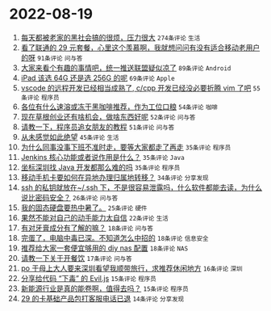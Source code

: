 # 2022-08-19

1. [每天都被老家的黑社会搞的很烦，压力很大](https://www.v2ex.com/t/873898) `274条评论` `生活`
1. [看了联通的 29 元套餐，心里这个羡慕啊，我就想问问有没有适合移动老用户的呀](https://www.v2ex.com/t/873891) `91条评论` `问与答`
1. [大家来看个有趣的事情吧，统一推送联盟疑似凉了](https://www.v2ex.com/t/873940) `89条评论` `Android`
1. [iPad 该选 64G 还是选 256G 的呢](https://www.v2ex.com/t/873885) `69条评论` `Apple`
1. [vscode 的远程开发已经相当成熟了, c/cpp 开发已经没必要折腾 vim 了吧](https://www.v2ex.com/t/873893) `55条评论` `程序员`
1. [各位有什么速溶或冻干黑咖啡推荐，作为工位口粮](https://www.v2ex.com/t/873897) `54条评论` `咖啡`
1. [现在草根创业还有啥机会，做啥东西好呢](https://www.v2ex.com/t/873900) `52条评论` `问与答`
1. [请教一下，程序员追女朋友的教程](https://www.v2ex.com/t/873901) `51条评论` `问与答`
1. [从未感觉如此绝望](https://www.v2ex.com/t/874050) `45条评论` `生活`
1. [为什么同事没事下班不准时走，要等大家都走了再走](https://www.v2ex.com/t/874028) `35条评论` `程序员`
1. [Jenkins 核心功能或者说作用是什么？](https://www.v2ex.com/t/874023) `35条评论` `Java`
1. [坐标深圳找 Java 开发都那么难的吗](https://www.v2ex.com/t/873991) `35条评论` `程序员`
1. [移动手机卡要如何在异地办理归属地转移？](https://www.v2ex.com/t/873902) `34条评论` `分享发现`
1. [ssh 的私钥就放在~/.ssh 下，不是很容易泄露吗，什么软件都能去读，为什么说比密码安全？](https://www.v2ex.com/t/873915) `26条评论` `问与答`
1. [我的固态硬盘要热中暑了。](https://www.v2ex.com/t/873946) `25条评论` `硬件`
1. [果然不能对自己的动手能力太自信](https://www.v2ex.com/t/873918) `22条评论` `生活`
1. [有对牙膏成分有了解的嘛？](https://www.v2ex.com/t/874018) `18条评论` `问与答`
1. [完蛋了，电脑中毒已深。不知道怎么中招的](https://www.v2ex.com/t/873960) `18条评论` `信息安全`
1. [推荐给大家一套便宜够用的 diy nas 配置](https://www.v2ex.com/t/873910) `18条评论` `NAS`
1. [请教一下关于开餐饮](https://www.v2ex.com/t/874019) `17条评论` `问与答`
1. [po 于母上大人要来深圳看望我顺带旅行，求推荐休闲地方](https://www.v2ex.com/t/873982) `16条评论` `深圳`
1. [分享给代码 “下毒” 的 Evil.js](https://www.v2ex.com/t/873983) `15条评论` `程序员`
1. [新能源行业是真的能卷啊，值得去吗？](https://www.v2ex.com/t/873913) `15条评论` `程序员`
1. [29 的卡基础产品包打客服电话已退](https://www.v2ex.com/t/873997) `14条评论` `分享发现`
